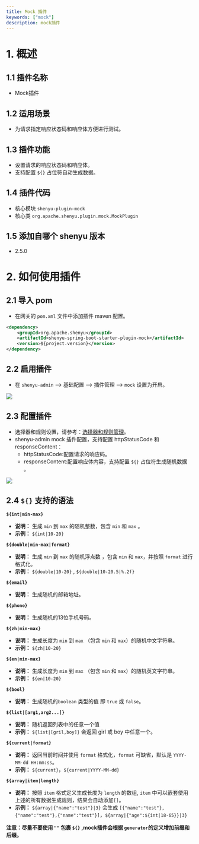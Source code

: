 ```yaml
---
title: Mock 插件
keywords: ["mock"]
description: mock插件
---
```


# 1. 概述

## 1.1 插件名称

* Mock插件

## 1.2 适用场景

* 为请求指定响应状态码和响应体方便进行测试。

## 1.3 插件功能

* 设置请求的响应状态码和响应体。
* 支持配置 `${}` 占位符自动生成数据。

## 1.4 插件代码

* 核心模块 ```shenyu-plugin-mock```
* 核心类 ```org.apache.shenyu.plugin.mock.MockPlugin```

## 1.5 添加自哪个 shenyu 版本

* 2.5.0

# 2. 如何使用插件

## 2.1 导入 pom

- 在网关的 `pom.xml` 文件中添加插件 maven 配置。

```xml
<dependency>
    <groupId>org.apache.shenyu</groupId>
    <artifactId>shenyu-spring-boot-starter-plugin-mock</artifactId>
    <version>${project.version}</version>
</dependency>
```

## 2.2 启用插件

- 在 `shenyu-admin` --> 基础配置 --> 插件管理 --> `mock` 设置为开启。

![](/img/shenyu/plugin/mock/enable-mock-plugin-zh.png)

## 2.3 配置插件

- 选择器和规则设置，请参考：[选择器和规则管理](../../user-guide/admin-usage/selector-and-rule)。
- shenyu-admin mock 插件配置，支持配置 httpStatusCode 和 responseContent：
  - httpStatusCode:配置请求的响应码。
  - responseContent:配置响应体内容，支持配置 `${}` 占位符生成随机数据  。

![](/img/shenyu/plugin/mock/mock-rule-configuration-zh.png)

## 2.4 `${}` 支持的语法

**`${int|min-max}`**  
 - **说明：** 生成 `min` 到 `max` 的随机整数，包含 `min` 和 `max` 。 
 - **示例：** `${int|10-20}`

**`${double|min-max|format}`**
- **说明：** 生成 `min` 到 `max` 的随机浮点数 ，包含 `min` 和 `max`，并按照 `format` 进行格式化。
- **示例：** `${double|10-20}` , `${double|10-20.5|%.2f}`

**`${email}`**
- **说明：** 生成随机的邮箱地址。

**`${phone}`**
- **说明：** 生成随机的13位手机号码。

**`${zh|min-max}`**
- **说明：** 生成长度为 `min` 到 `max` （包含 `min` 和 `max`）的随机中文字符串。
- **示例：** `${zh|10-20}`

**`${en|min-max}`**
- **说明：** 生成长度为 `min` 到 `max` （包含 `min` 和 `max`）的随机英文字符串。
- **示例：** `${en|10-20}`

**`${bool}`**
- **说明：** 生成随机的`boolean` 类型的值 即 `true` 或 `false`。

**`${list|[arg1,arg2...]}`**
- **说明：** 随机返回列表中的任意一个值
- **示例：** `${list|[gril,boy]}` 会返回 girl 或 boy 中任意一个。

**`${current|format}`**
- **说明：** 返回当前时间并使用 `format` 格式化，`format` 可缺省，默认是 `YYYY-MM-dd HH:mm:ss`。
- **示例：** `${current}`，`${current|YYYY-MM-dd}`

**`${array|item|length}`**
- **说明：** 按照 `item` 格式定义生成长度为 `length` 的数组, `item` 中可以嵌套使用上述的所有数据生成规则，结果会自动添加`[]`。
- **示例：** `${array|{"name":"test"}|3}` 会生成 `[{"name":"test"},{"name":"test"},{"name":"test"}]`，`${array|{"age":${int|18-65}}|3}`

**注意：尽量不要使用 `""` 包裹 `${}` ,mock插件会根据 `generator`的定义增加前缀和后缀。**


